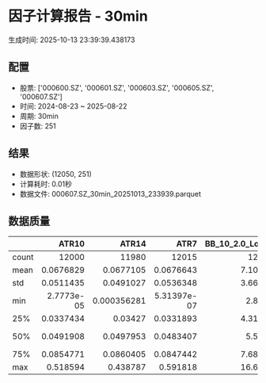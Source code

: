 # 因子计算报告 - 30min

生成时间: 2025-10-13 23:39:39.438173

## 配置

- 股票: ['000600.SZ', '000601.SZ', '000603.SZ', '000605.SZ', '000607.SZ']
- 时间: 2024-08-23 ~ 2025-08-22
- 周期: 30min
- 因子数: 251

## 结果

- 数据形状: (12050, 251)
- 计算耗时: 0.01秒
- 数据文件: 000607.SZ_30min_20251013_233939.parquet

## 数据质量

|       |          ATR10 |           ATR14 |            ATR7 |   BB_10_2.0_Lower |   BB_10_2.0_Middle |   BB_10_2.0_Upper |   BB_10_2.0_Width |   BB_15_2.0_Lower |   BB_15_2.0_Middle |   BB_15_2.0_Upper |   BB_15_2.0_Width |   BB_20_2.0_Lower |   BB_20_2.0_Middle |   BB_20_2.0_Upper |   BB_20_2.0_Width |     BOLB_20 |       CCI10 |       CCI14 |       CCI20 |       EMA12 |       EMA15 |       EMA20 |        EMA3 |        EMA5 |        EMA8 |     FIXLB10 |      FIXLB3 |      FIXLB5 |      FIXLB8 |      FMAX10 |      FMAX15 |      FMAX20 |       FMAX5 |     FMEAN10 |     FMEAN15 |     FMEAN20 |      FMEAN5 |      FMIN10 |      FMIN15 |      FMIN20 |       FMIN5 |      FSTD10 |      FSTD15 |      FSTD20 |       FSTD5 |     LEXLB10 |      LEXLB3 |      LEXLB5 |      LEXLB8 |        MA10 |        MA15 |        MA20 |         MA3 |         MA5 |         MA8 |           MACD |   MACD_12_26_9 |    MACD_6_13_4 |    MACD_8_17_5 |       MACD_HIST |    MACD_SIGNAL |    MEANLB10 |     MEANLB3 |     MEANLB5 |     MEANLB8 |        MSTD10 |        MSTD15 |         MSTD5 |       Momentum1 |      Momentum10 |      Momentum12 |      Momentum15 |      Momentum20 |       Momentum3 |       Momentum5 |       Momentum8 |              OBV |   OBV_SMA10 |   OBV_SMA15 |   OBV_SMA20 |    OBV_SMA5 |   Position10 |   Position12 |   Position15 |   Position20 |   Position25 |   Position30 |    Position5 |    Position8 |        RAND |      RANDNX |       RANDX |       RPROB |     RPROBCX |     RPROBNX |      RPROBX |        RSI |       RSI10 |      RSI14 |         RSI7 |        STCX |           STOCH |     STOCH_10_14 |     STOCH_14_20 |      STOCH_7_10 |         STX |   TA_ADXR_14 |   TA_ADX_14 |   TA_APO_fastperiod12_matype0_slowperiod26 |   TA_AROONOSC_14 |   TA_AROON_14_down |   TA_AROON_14_up |   TA_CCI_14 |   TA_CDL2CROWS |   TA_CDL3BLACKCROWS |   TA_CDL3INSIDE |   TA_CDL3LINESTRIKE |   TA_CDL3OUTSIDE |   TA_CDL3STARSINSOUTH |   TA_CDL3WHITESOLDIERS |   TA_CDLABANDONEDBABY |   TA_CDLADVANCEBLOCK |   TA_CDLBELTHOLD |   TA_CDLBREAKAWAY |   TA_CDLCLOSINGMARUBOZU |   TA_CDLCONCEALBABYSWALL |   TA_CDLCOUNTERATTACK |   TA_CDLDARKCLOUDCOVER |   TA_CDLDOJI |   TA_CDLDOJISTAR |   TA_CDLDRAGONFLYDOJI |   TA_CDLENGULFING |   TA_CDLEVENINGDOJISTAR |   TA_CDLEVENINGSTAR |   TA_CDLGAPSIDESIDEWHITE |   TA_CDLGRAVESTONEDOJI |   TA_CDLHAMMER |   TA_CDLHANGINGMAN |   TA_CDLHARAMI |   TA_CDLHARAMICROSS |   TA_CDLHIGHWAVE |   TA_CDLHIKKAKE |   TA_CDLHOMINGPIGEON |   TA_CDLIDENTICAL3CROWS |   TA_CDLINNECK |   TA_CDLINVERTEDHAMMER |   TA_CDLKICKING |   TA_CDLKICKINGBYLENGTH |   TA_CDLLADDERBOTTOM |   TA_CDLLONGLEGGEDDOJI |   TA_CDLLONGLINE |   TA_CDLMARUBOZU |   TA_CDLMATCHINGLOW |   TA_CDLMATHOLD |   TA_CDLMORNINGDOJISTAR |   TA_CDLMORNINGSTAR |   TA_CDLONNECK |   TA_CDLPIERCING |   TA_CDLRICKSHAWMAN |   TA_CDLRISEFALL3METHODS |   TA_CDLSEPARATINGLINES |   TA_CDLSHOOTINGSTAR |   TA_CDLSHORTLINE |   TA_CDLSPINNINGTOP |   TA_CDLSTALLEDPATTERN |   TA_CDLSTICKSANDWICH |   TA_CDLTAKURI |   TA_CDLTASUKIGAP |   TA_CDLTHRUSTING |   TA_CDLTRISTAR |   TA_CDLUNIQUE3RIVER |   TA_CDLUPSIDEGAP2CROWS |   TA_CDLXSIDEGAP3METHODS |   TA_DEMA_10 |   TA_DEMA_20 |   TA_DEMA_5 |    TA_DX_14 |   TA_EMA_10 |   TA_EMA_20 |   TA_EMA_30 |    TA_EMA_5 |   TA_EMA_60 |   TA_KAMA_10 |   TA_KAMA_20 |   TA_MFI_14 |   TA_MIDPRICE_10 |   TA_MIDPRICE_20 |   TA_MIDPRICE_5 |   TA_MOM_10 |   TA_ROCP_10 |   TA_ROCR100_10 |   TA_ROCR_10 |       TA_ROC_10 |   TA_RSI_14 |      TA_SAR |   TA_SMA_10 |   TA_SMA_20 |   TA_SMA_30 |    TA_SMA_5 |   TA_SMA_60 |   TA_STOCHF_D |   TA_STOCHF_K |   TA_STOCHRSI_fastd_period3_fastk_period5_timeperiod14_D |   TA_STOCHRSI_fastd_period3_fastk_period5_timeperiod14_K |   TA_STOCH_D |   TA_STOCH_K |    TA_T3_10 |    TA_T3_20 |     TA_T3_5 |   TA_TEMA_10 |   TA_TEMA_20 |   TA_TEMA_5 |   TA_TRIMA_10 |   TA_TRIMA_20 |   TA_TRIMA_5 |   TA_TRIX_14 |   TA_ULTOSC_timeperiod17_timeperiod214_timeperiod328 |   TA_WILLR_14 |   TA_WMA_10 |   TA_WMA_20 |    TA_WMA_5 |     TRENDLB10 |       TRENDLB3 |       TRENDLB5 |      TRENDLB8 |       Trend10 |       Trend12 |       Trend15 |       Trend20 |       Trend25 |         Trend5 |        Trend8 |      VWAP10 |      VWAP15 |      VWAP20 |      VWAP25 |      VWAP30 |   Volume_Momentum10 |   Volume_Momentum15 |   Volume_Momentum20 |   Volume_Momentum25 |   Volume_Momentum30 |   Volume_Ratio10 |   Volume_Ratio15 |   Volume_Ratio20 |   Volume_Ratio25 |   Volume_Ratio30 |    WILLR14 |    WILLR18 |    WILLR21 |     WILLR9 |
|:------|---------------:|----------------:|----------------:|------------------:|-------------------:|------------------:|------------------:|------------------:|-------------------:|------------------:|------------------:|------------------:|-------------------:|------------------:|------------------:|------------:|------------:|------------:|------------:|------------:|------------:|------------:|------------:|------------:|------------:|------------:|------------:|------------:|------------:|------------:|------------:|------------:|------------:|------------:|------------:|------------:|------------:|------------:|------------:|------------:|------------:|------------:|------------:|------------:|------------:|------------:|------------:|------------:|------------:|------------:|------------:|------------:|------------:|------------:|------------:|---------------:|---------------:|---------------:|---------------:|----------------:|---------------:|------------:|------------:|------------:|------------:|--------------:|--------------:|--------------:|----------------:|----------------:|----------------:|----------------:|----------------:|----------------:|----------------:|----------------:|-----------------:|------------:|------------:|------------:|------------:|-------------:|-------------:|-------------:|-------------:|-------------:|-------------:|-------------:|-------------:|------------:|------------:|------------:|------------:|------------:|------------:|------------:|-----------:|------------:|-----------:|-------------:|------------:|----------------:|----------------:|----------------:|----------------:|------------:|-------------:|------------:|-------------------------------------------:|-----------------:|-------------------:|-----------------:|------------:|---------------:|--------------------:|----------------:|--------------------:|-----------------:|----------------------:|-----------------------:|----------------------:|---------------------:|-----------------:|------------------:|------------------------:|-------------------------:|----------------------:|-----------------------:|-------------:|-----------------:|----------------------:|------------------:|------------------------:|--------------------:|-------------------------:|-----------------------:|---------------:|-------------------:|---------------:|--------------------:|-----------------:|----------------:|---------------------:|------------------------:|---------------:|-----------------------:|----------------:|------------------------:|---------------------:|-----------------------:|-----------------:|-----------------:|--------------------:|----------------:|------------------------:|--------------------:|---------------:|-----------------:|--------------------:|-------------------------:|------------------------:|---------------------:|------------------:|--------------------:|-----------------------:|----------------------:|---------------:|------------------:|------------------:|----------------:|---------------------:|------------------------:|-------------------------:|-------------:|-------------:|------------:|------------:|------------:|------------:|------------:|------------:|------------:|-------------:|-------------:|------------:|-----------------:|-----------------:|----------------:|------------:|-------------:|----------------:|-------------:|----------------:|------------:|------------:|------------:|------------:|------------:|------------:|------------:|--------------:|--------------:|---------------------------------------------------------:|---------------------------------------------------------:|-------------:|-------------:|------------:|------------:|------------:|-------------:|-------------:|------------:|--------------:|--------------:|-------------:|-------------:|-----------------------------------------------------:|--------------:|------------:|------------:|------------:|--------------:|---------------:|---------------:|--------------:|--------------:|--------------:|--------------:|--------------:|--------------:|---------------:|--------------:|------------:|------------:|------------:|------------:|------------:|--------------------:|--------------------:|--------------------:|--------------------:|--------------------:|-----------------:|-----------------:|-----------------:|-----------------:|-----------------:|-----------:|-----------:|-----------:|-----------:|
| count | 12000          | 11980           | 12015           |       12005       |        12005       |       12005       |       12005       |       11980       |        11980       |       11980       |       11980       |       11955       |        11955       |       11955       |       11955       | 12050       | 11960       | 11920       | 11860       | 12050       | 12050       | 12050       | 12050       | 12050       | 12050       | 12050       | 12050       | 12050       | 12050       | 12005       | 11980       | 11955       | 12030       | 12050       | 12050       | 12050       | 12050       | 12050       | 12050       | 12050       | 12050       | 12050       | 12050       | 12050       | 12050       | 12050       | 12050       | 12050       | 12050       | 12005       | 11980       | 11955       | 12040       | 12030       | 12015       | 11885          | 11885          | 11975          | 11950          | 11885           | 11885          | 12050       | 12050       | 12050       | 12050       | 12005         | 11980         | 12030         | 12000           | 12000           | 12000           | 12000           | 12000           | 12000           | 12000           | 12000           |  12050           | 12005       | 11980       | 11955       | 12030       | 12005        | 11995        | 11980        | 11955        | 11930        | 11905        | 12030        | 12015        | 12050       | 12050       | 12050       | 12050       | 12050       | 12050       | 12050       | 11980      | 12000       | 11980      | 12015        | 12050       | 11965           | 11875           | 11795           | 11930           | 12050       |   11915      |  11915      |                                11995       |      12050       |        12050       |      12050       | 11920       |          12050 |               12050 |   12050         |       12050         |     12050        |            12035      |         12050          |                 12050 |         12050        |     12050        |             12050 |             12050       |                    12050 |         12050         |          12050         |   12050      |      12050       |           12050       |       12050       |            12050        |        12050        |             12050        |            12050       |    12050       |        12050       |   12050        |         12050       |       12050      |    12050        |        12050         |             12050       |  12050         |           12050        |           12050 |                   12050 |        12050         |             12050      |      12050       |     12050        |         12050       |           12050 |           12050         |        12050        |    12050       |            12050 |          12050      |           12050          |            12050        |         12050        |        12050      |         12050       |          12050         |          12050        |     12050      |    12050          |     12050         |  12050          |       12050          |                   12050 |              12050       |  12050       |  12050       | 12050       | 12050       | 12050       | 12050       | 12050       | 12050       | 12050       |  12005       |  11955       | 12050       |      12050       |      12050       |     12050       | 12050       |  12050       |     12050       |  12050       | 12000           |  11980      | 12050       | 12005       | 11955       | 11905       | 12030       | 11755       |   12050       |   12050       |                                              12050       |                                              12050       |  12050       |  12050       | 12050       | 12050       | 12050       |  12050       |  12050       | 12050       |   12005       |   11955       |  12030       |  12050       |                                          12050       |    11985      | 12005       | 11955       | 12030       | 12005         | 12040          | 12030          | 12015         | 12005         | 11995         | 11980         | 11955         | 11930         | 12030          | 12015         | 11955       | 11955       | 11955       | 11955       | 11955       |     12000           |     12000           |     12000           |     12000           |     12000           |      12050       |      12050       |      12050       |      12050       |      12050       | 11985      | 11965      | 11950      | 12010      |
| mean  |     0.0676829  |     0.0677105   |     0.0676643   |           7.10042 |            7.11292 |           7.12542 |           7.11292 |           7.09797 |            7.11376 |           7.12954 |           7.11376 |           7.0961  |            7.11464 |           7.13318 |           7.11464 |     7.11145 |     3.92906 |     5.48719 |     6.61376 |     7.1044  |     7.10251 |     7.09937 |     7.11016 |     7.10887 |     7.10694 |     7.11145 |     7.11145 |     7.11145 |     7.11145 |     7.11292 |     7.11376 |     7.11464 |     7.11211 |     7.11145 |     7.11145 |     7.11145 |     7.11145 |     7.11145 |     7.11145 |     7.11145 |     7.11145 |     7.11145 |     7.11145 |     7.11145 |     7.11145 |     7.11145 |     7.11145 |     7.11145 |     7.11145 |     7.11292 |     7.11376 |     7.11464 |     7.11178 |     7.11211 |     7.11259 |     0.00890388 |     0.00890388 |     0.0044684  |     0.00572548 |     0.000102472 |     0.0088014  |     7.11145 |     7.11145 |     7.11145 |     7.11145 |     0.0658705 |     0.081717  |     0.0443302 |     0.00241094  |     0.00241094  |     0.00241094  |     0.00241094  |     0.00241094  |     0.00241094  |     0.00241094  |     0.00241094  |      1.21286e+06 |     7.11292 |     7.11376 |     7.11464 |     7.11211 |     0.487249 |     0.487953 |     0.488033 |     0.487984 |     0.487965 |     0.488516 |     0.481985 |     0.486959 |     7.11145 |     7.11145 |     7.11145 |     7.11145 |     7.11145 |     7.11145 |     7.11145 |    51.2699 |    51.2166  |    51.2699 |    51.1256   |     7.11145 |    48.7884      |    48.7223      |    48.7306      |    48.5832      |     7.11145 |      30.5127 |     30.5127 |                                    7.11325 |          7.11145 |            7.11145 |          7.11145 |     5.48719 |              0 |                   0 |       0.0414938 |           0.0165975 |        -0.863071 |               50.5966 |             0.00829876 |                     0 |            -0.290456 |        -0.282158 |                 0 |                 0.19917 |                        0 |             0.0248963 |             -0.0414938 |      30.5311 |         -0.06639 |               3.13693 |          -5.42075 |               -0.165975 |           -0.190871 |                 0.174274 |                2.88797 |        1.90041 |           -2.04149 |      -0.421577 |            -0.59917 |           8.6971 |        0.854772 |            0.0580913 |                -0.06639 |     -0.0580913 |               0.946058 |               0 |                       0 |            0.0165975 |                16.7054 |         -1.66805 |        -0.423237 |             1.91701 |               0 |               0.0995851 |            0.149378 |       -0.06639 |                0 |              8.6639 |              -0.00829876 |               -0.896266 |            -0.307054 |           14.5477 |             8.58921 |             -0.0912863 |              0.107884 |         3.3195 |        0.00829876 |        -0.0165975 |      0.00829876 |           0.00829876 |                       0 |                  0       |      7.10567 |      7.09937 |     7.10887 |     7.11145 |     7.10567 |     7.09937 |     7.09316 |     7.10887 |     7.07471 |      7.11292 |      7.11464 |     7.11145 |          7.11145 |          7.11145 |         7.11145 |     7.11145 |      7.11145 |         7.11145 |      7.11145 |     0.241094    |     51.2699 |     7.11145 |     7.11292 |     7.11464 |     7.11653 |     7.11211 |     7.12278 |       7.11145 |       7.11145 |                                                  7.11145 |                                                  7.11145 |      7.11145 |      7.11145 |     7.11145 |     7.11145 |     7.11145 |      7.10567 |      7.09937 |     7.10887 |       7.11292 |       7.11464 |      7.11211 |      7.11145 |                                              7.11145 |      -50.6331 |     7.11292 |     7.11464 |     7.11211 |     0.0292091 |    -0.00724842 |    -0.00205364 |     0.0187546 |     0.0292091 |     0.0401004 |     0.0546346 |     0.0725337 |     0.0833861 |    -0.00205364 |     0.0187546 |     7.05917 |     7.05917 |     7.05917 |     7.05917 |     7.05917 |         0.00241094  |         0.00241094  |         0.00241094  |         0.00241094  |         0.00241094  |          7.11145 |          7.11145 |          7.11145 |          7.11145 |          7.11145 |   -50.6331 |   -50.6239 |   -50.6934 |   -50.495  |
| std   |     0.0511435  |     0.0491027   |     0.0536348   |           3.66664 |            3.67309 |           3.67959 |           3.67309 |           3.6641  |            3.67215 |           3.68028 |           3.67215 |           3.66183 |            3.6712  |           3.68066 |           3.6712  |     3.67487 |    90.0739  |    91.329   |    93.3329  |     3.67013 |     3.66885 |     3.66671 |     3.6739  |     3.67306 |     3.67182 |     3.67487 |     3.67487 |     3.67487 |     3.67487 |     3.67309 |     3.67215 |     3.6712  |     3.67402 |     3.67487 |     3.67487 |     3.67487 |     3.67487 |     3.67487 |     3.67487 |     3.67487 |     3.67487 |     3.67487 |     3.67487 |     3.67487 |     3.67487 |     3.67487 |     3.67487 |     3.67487 |     3.67487 |     3.67309 |     3.67215 |     3.6712  |     3.6744  |     3.67402 |     3.67346 |     0.0920717  |     0.0920717  |     0.0631092  |     0.0717419  |     0.0257975   |     0.0874412  |     3.67487 |     3.67487 |     3.67487 |     3.67487 |     0.0804971 |     0.0941866 |     0.0647047 |     0.0296674   |     0.0296674   |     0.0296674   |     0.0296674   |     0.0296674   |     0.0296674   |     0.0296674   |     0.0296674   |      1.43375e+06 |     3.67309 |     3.67215 |     3.6712  |     3.67402 |     0.297341 |     0.297333 |     0.296379 |     0.296428 |     0.296155 |     0.296604 |     0.300893 |     0.298358 |     3.67487 |     3.67487 |     3.67487 |     3.67487 |     3.67487 |     3.67487 |     3.67487 |    14.6332 |    16.8385  |    14.6332 |    19.4954   |     3.67487 |    27.9105      |    20.2711      |    19.5895      |    19.6384      |     3.67487 |      12.8236 |     12.8236 |                                    3.67271 |          3.67487 |            3.67487 |          3.67487 |    91.329   |              0 |                   0 |       8.19901   |           2.57668   |        12.2599   |               27.5857 |             0.910975   |                     0 |             5.38179  |        38.2181   |                 0 |                34.7137  |                        0 |             3.75612   |              2.03666   |      46.0558 |         13.3268  |              17.4321  |          31.4355  |                4.07079  |            4.36489  |                 9.50966  |               16.7475  |       13.6545  |           14.1421  |      33.2492   |            25.6228  |          33.384  |       31.56     |            2.40961   |                 2.57588 |      2.40961   |               9.68083  |               0 |                       0 |            1.28826   |                37.304  |         36.3909  |        21.8792   |            13.7128  |               0 |               3.15427   |            3.86221  |        2.57588 |                0 |             28.1317 |               0.910975   |               10.1049   |             5.53296  |           50.3946 |            37.8274  |              3.02011   |              3.28293  |        17.9153 |        1.5779     |         1.28826   |      4.17478    |           0.910975   |                       0 |                  2.88088 |      3.67098 |      3.66671 |     3.67306 |     3.67487 |     3.67098 |     3.66671 |     3.66243 |     3.67306 |     3.64991 |      3.67309 |      3.6712  |     3.67487 |          3.67487 |          3.67487 |         3.67487 |     3.67487 |      3.67487 |         3.67487 |      3.67487 |     2.96674     |     14.6332 |     3.67487 |     3.67309 |     3.6712  |     3.66923 |     3.67402 |     3.66332 |       3.67487 |       3.67487 |                                                  3.67487 |                                                  3.67487 |      3.67487 |      3.67487 |     3.67487 |     3.67487 |     3.67487 |      3.67098 |      3.66671 |     3.67306 |       3.67309 |       3.6712  |      3.67402 |      3.67487 |                                              3.67487 |       29.6844 |     3.67309 |     3.6712  |     3.67402 |     1.2067    |     0.835761   |     1.0172     |     1.14972   |     1.2067    |     1.23644   |     1.26615   |     1.31018   |     1.32576   |     1.0172     |     1.14972   |     3.68658 |     3.68658 |     3.68658 |     3.68658 |     3.68658 |         0.0296674   |         0.0296674   |         0.0296674   |         0.0296674   |         0.0296674   |          3.67487 |          3.67487 |          3.67487 |          3.67487 |          3.67487 |    29.6844 |    29.6657 |    29.6391 |    29.7975 |
| min   |     2.7773e-05 |     0.000356281 |     5.31397e-07 |           2.8816  |            2.884   |           2.8864  |           2.884   |           2.89231 |            2.89667 |           2.90103 |           2.89667 |           2.9029  |            2.9085  |           2.9141  |           2.9085  |     2.87    |  -480.979   |  -563.788   |  -541.754   |     2.88994 |     2.89448 |     2.90018 |     2.87391 |     2.8769  |     2.88258 |     2.87    |     2.87    |     2.87    |     2.87    |     2.884   |     2.89667 |     2.9085  |     2.876   |     2.87    |     2.87    |     2.87    |     2.87    |     2.87    |     2.87    |     2.87    |     2.87    |     2.87    |     2.87    |     2.87    |     2.87    |     2.87    |     2.87    |     2.87    |     2.87    |     2.884   |     2.89667 |     2.9085  |     2.87333 |     2.876   |     2.88125 |    -0.626439   |    -0.626439   |    -0.48715    |    -0.50427    |    -0.261439    |    -0.596822   |     2.87    |     2.87    |     2.87    |     2.87    |     0         |     0         |     0         |    -0.152411    |    -0.152411    |    -0.152411    |    -0.152411    |    -0.152411    |    -0.152411    |    -0.152411    |    -0.152411    |     -2.31314e+06 |     2.884   |     2.89667 |     2.9085  |     2.876   |     0        |     0        |     0        |     0        |     0        |     0        |     0        |     0        |     2.87    |     2.87    |     2.87    |     2.87    |     2.87    |     2.87    |     2.87    |     4.6154 |     2.16249 |     4.6154 |     0.798488 |     2.87    |    -1.37372e-13 |    -9.06973e-14 |     1.56319e-14 |    -5.96856e-14 |     2.87    |       8.2367 |      8.2367 |                                    2.88833 |          2.87    |            2.87    |          2.87    |  -563.788   |              0 |                   0 |    -100         |        -100         |      -100        |                0      |             0          |                     0 |          -100        |      -100        |                 0 |              -100       |                        0 |          -100         |           -100         |       0      |       -100       |               0       |        -100       |             -100        |         -100        |              -100        |                0       |        0       |         -100       |    -100        |          -100       |        -100      |     -200        |            0         |              -100       |   -100         |               0        |               0 |                       0 |            0         |                 0      |       -100       |      -100        |             0       |               0 |               0         |            0        |     -100       |                0 |              0      |            -100          |             -100        |          -100        |         -100      |          -100       |           -100         |              0        |         0      |     -100          |      -100         |   -100          |           0          |                       0 |               -100       |      2.88641 |      2.90018 |     2.8769  |     2.87    |     2.88641 |     2.90018 |     2.90662 |     2.8769  |     2.91399 |      2.884   |      2.9085  |     2.87    |          2.87    |          2.87    |         2.87    |     2.87    |      2.87    |         2.87    |      2.87    |   -15.2411      |      4.6154 |     2.87    |     2.884   |     2.9085  |     2.91667 |     2.876   |     2.96433 |       2.87    |       2.87    |                                                  2.87    |                                                  2.87    |      2.87    |      2.87    |     2.87    |     2.87    |     2.87    |      2.88641 |      2.90018 |     2.8769  |       2.884   |       2.9085  |      2.876   |      2.87    |                                              2.87    |     -100      |     2.884   |     2.9085  |     2.876   |    -2.84605   |    -1.1547     |    -1.78885    |    -2.47487   |    -2.84605   |    -3.15612   |    -3.58347   |    -4.18824   |    -4.52485   |    -1.78885    |    -2.47487   |     0       |     0       |     0       |     0       |     0       |        -0.152411    |        -0.152411    |        -0.152411    |        -0.152411    |        -0.152411    |          2.87    |          2.87    |          2.87    |          2.87    |          2.87    |  -100      |  -100      |  -100      |  -100      |
| 25%   |     0.0337434  |     0.03427     |     0.0331893   |           4.31057 |            4.319   |           4.32753 |           4.319   |           4.30402 |            4.31467 |           4.32612 |           4.31467 |           4.30173 |            4.314   |           4.32752 |           4.314   |     4.31    |   -56.6014  |   -56.567   |   -55.6963  |     4.3169  |     4.31521 |     4.31033 |     4.31573 |     4.31542 |     4.31831 |     4.31    |     4.31    |     4.31    |     4.31    |     4.319   |     4.31467 |     4.314   |     4.316   |     4.31    |     4.31    |     4.31    |     4.31    |     4.31    |     4.31    |     4.31    |     4.31    |     4.31    |     4.31    |     4.31    |     4.31    |     4.31    |     4.31    |     4.31    |     4.31    |     4.319   |     4.31467 |     4.314   |     4.31667 |     4.316   |     4.31625 |    -0.0248433  |    -0.0248433  |    -0.0172698  |    -0.0195421  |    -0.00766866  |    -0.0232165  |     4.31    |     4.31    |     4.31    |     4.31    |     0.0221359 |     0.0284856 |     0.0130384 |    -0.0116978   |    -0.0116978   |    -0.0116978   |    -0.0116978   |    -0.0116978   |    -0.0116978   |    -0.0116978   |    -0.0116978   | 382220           |     4.319   |     4.31467 |     4.314   |     4.316   |     0.22449  |     0.222222 |     0.222222 |     0.225    |     0.225806 |     0.225806 |     0.222222 |     0.222222 |     4.31    |     4.31    |     4.31    |     4.31    |     4.31    |     4.31    |     4.31    |    41.1221 |    39.3374  |    41.1221 |    36.8066   |     4.31    |    23.8889      |    33.3136      |    34.5831      |    33.9727      |     4.31    |      20.8842 |     20.8842 |                                    4.31875 |          4.31    |            4.31    |          4.31    |   -56.567   |              0 |                   0 |       0         |           0         |         0        |               27.7277 |             0          |                     0 |             0        |         0        |                 0 |                 0       |                        0 |             0         |              0         |       0      |          0       |               0       |           0       |                0        |            0        |                 0        |                0       |        0       |            0       |       0        |             0       |           0      |        0        |            0         |                 0       |      0         |               0        |               0 |                       0 |            0         |                 0      |          0       |         0        |             0       |               0 |               0         |            0        |        0       |                0 |              0      |               0          |                0        |             0        |            0      |             0       |              0         |              0        |         0      |        0          |         0         |      0          |           0          |                       0 |                  0       |      4.31925 |      4.31033 |     4.31542 |     4.31    |     4.31925 |     4.31033 |     4.30909 |     4.31542 |     4.30219 |      4.319   |      4.314   |     4.31    |          4.31    |          4.31    |         4.31    |     4.31    |      4.31    |         4.31    |      4.31    |    -1.16978     |     41.1221 |     4.31    |     4.319   |     4.314   |     4.30833 |     4.316   |     4.31583 |       4.31    |       4.31    |                                                  4.31    |                                                  4.31    |      4.31    |      4.31    |     4.31    |     4.31    |     4.31    |      4.31925 |      4.31033 |     4.31542 |       4.319   |       4.314   |      4.316   |      4.31    |                                              4.31    |      -76.9231 |     4.319   |     4.314   |     4.316   |    -0.967264  |    -0.820694   |    -0.912698   |    -0.935413  |    -0.967264  |    -0.981495  |    -1.00644   |    -1.00077   |    -1.00157   |    -0.912698   |    -0.935413  |     4.30287 |     4.30287 |     4.30287 |     4.30287 |     4.30287 |        -0.0116978   |        -0.0116978   |        -0.0116978   |        -0.0116978   |        -0.0116978   |          4.31    |          4.31    |          4.31    |          4.31    |          4.31    |   -76.9231 |   -76.9231 |   -76.9231 |   -76.9231 |
| 50%   |     0.0491908  |     0.0497953   |     0.0483407   |           5.5581  |            5.568   |           5.57577 |           5.568   |           5.55745 |            5.56767 |           5.58347 |           5.56767 |           5.55631 |            5.57    |           5.58889 |           5.57    |     5.57    |     2.20536 |     4.23656 |     4.85689 |     5.56493 |     5.56555 |     5.56165 |     5.56788 |     5.56456 |     5.56712 |     5.57    |     5.57    |     5.57    |     5.57    |     5.568   |     5.56767 |     5.57    |     5.57    |     5.57    |     5.57    |     5.57    |     5.57    |     5.57    |     5.57    |     5.57    |     5.57    |     5.57    |     5.57    |     5.57    |     5.57    |     5.57    |     5.57    |     5.57    |     5.57    |     5.568   |     5.56767 |     5.57    |     5.57    |     5.57    |     5.56875 |     0.00289171 |     0.00289171 |     0.00146282 |     0.00169125 |     0.000206057 |     0.00292912 |     5.57    |     5.57    |     5.57    |     5.57    |     0.0386437 |     0.0490723 |     0.0244949 |     2.22045e-16 |     2.22045e-16 |     2.22045e-16 |     2.22045e-16 |     2.22045e-16 |     2.22045e-16 |     2.22045e-16 |     2.22045e-16 | 766534           |     5.568   |     5.56767 |     5.57    |     5.57    |     0.493333 |     0.5      |     0.5      |     0.490909 |     0.484848 |     0.48     |     0.5      |     0.5      |     5.57    |     5.57    |     5.57    |     5.57    |     5.57    |     5.57    |     5.57    |    51.0267 |    51.15    |    51.0267 |    51.173    |     5.57    |    48.8889      |    48.0952      |    48.1899      |    48.2126      |     5.57    |      27.854  |     27.854  |                                    5.56667 |          5.57    |            5.57    |          5.57    |     4.23656 |              0 |                   0 |       0         |           0         |         0        |               50.76   |             0          |                     0 |             0        |         0        |                 0 |                 0       |                        0 |             0         |              0         |       0      |          0       |               0       |           0       |                0        |            0        |                 0        |                0       |        0       |            0       |       0        |             0       |           0      |        0        |            0         |                 0       |      0         |               0        |               0 |                       0 |            0         |                 0      |          0       |         0        |             0       |               0 |               0         |            0        |        0       |                0 |              0      |               0          |                0        |             0        |            0      |             0       |              0         |              0        |         0      |        0          |         0         |      0          |           0          |                       0 |                  0       |      5.56658 |      5.56165 |     5.56456 |     5.57    |     5.56658 |     5.56165 |     5.55614 |     5.56456 |     5.52122 |      5.568   |      5.57    |     5.57    |          5.57    |          5.57    |         5.57    |     5.57    |      5.57    |         5.57    |      5.57    |     2.22045e-14 |     51.0267 |     5.57    |     5.568   |     5.57    |     5.57533 |     5.57    |     5.58    |       5.57    |       5.57    |                                                  5.57    |                                                  5.57    |      5.57    |      5.57    |     5.57    |     5.57    |     5.57    |      5.56658 |      5.56165 |     5.56456 |       5.568   |       5.57    |      5.57    |      5.57    |                                              5.57    |      -50      |     5.568   |     5.57    |     5.57    |     0.0351364 |     0          |     0          |     0         |     0.0351364 |     0.0590375 |     0.0774353 |     0.0841925 |     0.0953352 |     0          |     0         |     5.55607 |     5.55607 |     5.55607 |     5.55607 |     5.55607 |         2.22045e-16 |         2.22045e-16 |         2.22045e-16 |         2.22045e-16 |         2.22045e-16 |          5.57    |          5.57    |          5.57    |          5.57    |          5.57    |   -50      |   -50      |   -50      |   -50      |
| 75%   |     0.0854771  |     0.0860405   |     0.0847442   |           7.68452 |            7.696   |           7.70979 |           7.696   |           7.67994 |            7.69767 |           7.70944 |           7.69767 |           7.67769 |            7.69275 |           7.71211 |           7.69275 |     7.68    |    61.4821  |    63.7842  |    65.2317  |     7.68708 |     7.68529 |     7.68347 |     7.6894  |     7.68824 |     7.6887  |     7.68    |     7.68    |     7.68    |     7.68    |     7.696   |     7.69767 |     7.69275 |     7.6935  |     7.68    |     7.68    |     7.68    |     7.68    |     7.68    |     7.68    |     7.68    |     7.68    |     7.68    |     7.68    |     7.68    |     7.68    |     7.68    |     7.68    |     7.68    |     7.68    |     7.696   |     7.69767 |     7.69275 |     7.6875  |     7.6935  |     7.69688 |     0.0304494  |     0.0304494  |     0.0202665  |     0.0225769  |     0.00872923  |     0.0295308  |     7.68    |     7.68    |     7.68    |     7.68    |     0.0753068 |     0.094481  |     0.0484768 |     0.0136492   |     0.0136492   |     0.0136492   |     0.0136492   |     0.0136492   |     0.0136492   |     0.0136492   |     0.0136492   |      1.7676e+06  |     7.696   |     7.69767 |     7.69275 |     7.6935  |     0.75     |     0.741338 |     0.736294 |     0.744433 |     0.745098 |     0.75     |     0.75     |     0.75     |     7.68    |     7.68    |     7.68    |     7.68    |     7.68    |     7.68    |     7.68    |    60.5935 |    62.471   |    60.5935 |    64.529    |     7.68    |    72.4638      |    63.6874      |    62.9947      |    63.3333      |     7.68    |      37.5931 |     37.5931 |                                    7.69833 |          7.68    |            7.68    |          7.68    |    63.7842  |              0 |                   0 |       0         |           0         |         0        |               73.1625 |             0          |                     0 |             0        |         0        |                 0 |                 0       |                        0 |             0         |              0         |     100      |          0       |               0       |           0       |                0        |            0        |                 0        |                0       |        0       |            0       |       0        |             0       |           0      |        0        |            0         |                 0       |      0         |               0        |               0 |                       0 |            0         |                 0      |          0       |         0        |             0       |               0 |               0         |            0        |        0       |                0 |              0      |               0          |                0        |             0        |            0      |             0       |              0         |              0        |         0      |        0          |         0         |      0          |           0          |                       0 |                  0       |      7.68705 |      7.68347 |     7.68824 |     7.68    |     7.68705 |     7.68347 |     7.68133 |     7.68824 |     7.65769 |      7.696   |      7.69275 |     7.68    |          7.68    |          7.68    |         7.68    |     7.68    |      7.68    |         7.68    |      7.68    |     1.36492     |     60.5935 |     7.68    |     7.696   |     7.69275 |     7.69033 |     7.6935  |     7.69483 |       7.68    |       7.68    |                                                  7.68    |                                                  7.68    |      7.68    |      7.68    |     7.68    |     7.68    |     7.68    |      7.68705 |      7.68347 |     7.68824 |       7.696   |       7.69275 |      7.6935  |      7.68    |                                              7.68    |      -25      |     7.696   |     7.69275 |     7.6935  |     0.996771  |     0.80064    |     0.917531   |     0.970507  |     0.996771  |     1.02098   |     1.05663   |     1.10895   |     1.13041   |     0.917531   |     0.970507  |     7.6493  |     7.6493  |     7.6493  |     7.6493  |     7.6493  |         0.0136492   |         0.0136492   |         0.0136492   |         0.0136492   |         0.0136492   |          7.68    |          7.68    |          7.68    |          7.68    |          7.68    |   -25      |   -25      |   -25      |   -25      |
| max   |     0.518594   |     0.438787    |     0.591818    |          16.6247  |           16.649   |          16.6733  |          16.649   |          16.5264  |           16.56    |          16.5936  |          16.56    |          16.4908  |           16.523   |          16.5552  |          16.523   |    16.75    |   666.663   |   933.326   |  1333.32    |    16.6063  |    16.5602  |    16.4897  |    16.7315  |    16.713   |    16.6699  |    16.75    |    16.75    |    16.75    |    16.75    |    16.649   |    16.56    |    16.523   |    16.73    |    16.75    |    16.75    |    16.75    |    16.75    |    16.75    |    16.75    |    16.75    |    16.75    |    16.75    |    16.75    |    16.75    |    16.75    |    16.75    |    16.75    |    16.75    |    16.75    |    16.649   |    16.56    |    16.523   |    16.7333  |    16.73    |    16.7     |     0.787873   |     0.787873   |     0.590945   |     0.630235   |     0.178784    |     0.727719   |    16.75    |    16.75    |    16.75    |    16.75    |     0.942559  |     0.924712  |     0.922513  |     0.192857    |     0.192857    |     0.192857    |     0.192857    |     0.192857    |     0.192857    |     0.192857    |     0.192857    |      6.38542e+06 |    16.649   |    16.56    |    16.523   |    16.73    |     1        |     1        |     1        |     1        |     1        |     1        |     1        |     1        |    16.75    |    16.75    |    16.75    |    16.75    |    16.75    |    16.75    |    16.75    |    99.9387 |    99.9968  |    99.9387 |   100        |    16.75    |   100           |   100           |   100           |   100           |    16.75    |      89.7191 |     89.7191 |                                   16.5967  |         16.75    |           16.75    |         16.75    |   933.326   |              0 |                   0 |     100         |         100         |       100        |              100      |           100          |                     0 |             0        |       100        |                 0 |               100       |                        0 |           100         |              0         |     100      |        100       |             100       |         100       |                0        |            0        |               100        |              100       |      100       |            0       |     100        |           100       |         100      |      200        |          100         |                 0       |      0         |             100        |               0 |                       0 |          100         |               100      |        100       |       100        |           100       |               0 |             100         |          100        |        0       |                0 |            100      |               0          |              100        |             0        |          100      |           100       |              0         |            100        |       100      |      100          |         0         |    100          |         100          |                       0 |                100       |     16.6381  |     16.4897  |    16.713   |    16.75    |    16.6381  |    16.4897  |    16.3892  |    16.713   |    16.2305  |     16.649   |     16.523   |    16.75    |         16.75    |         16.75    |        16.75    |    16.75    |     16.75    |        16.75    |     16.75    |    19.2857      |     99.9387 |    16.75    |    16.649   |    16.523   |    16.4577  |    16.73    |    16.2363  |      16.75    |      16.75    |                                                 16.75    |                                                 16.75    |     16.75    |     16.75    |    16.75    |    16.75    |    16.75    |     16.6381  |     16.4897  |    16.713   |      16.649   |      16.523   |     16.73    |     16.75    |                                             16.75    |        0      |    16.649   |    16.523   |    16.73    |     2.84605   |     1.1547     |     1.78885    |     2.47487   |     2.84605   |     3.17543   |     3.61478   |     4.24853   |     4.8       |     1.78885    |     2.47487   |    16.5371  |    16.5371  |    16.5371  |    16.5371  |    16.5371  |         0.192857    |         0.192857    |         0.192857    |         0.192857    |         0.192857    |         16.75    |         16.75    |         16.75    |         16.75    |         16.75    |     0      |     0      |     0      |     0      |